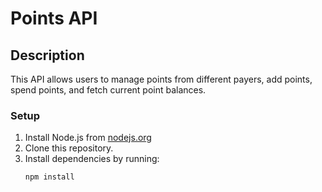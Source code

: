 # Points API

## Description
This API allows users to manage points from different payers, add points, spend points, and fetch current point balances.

### Setup
1. Install Node.js from [nodejs.org](https://nodejs.org/)
2. Clone this repository.
3. Install dependencies by running:
   ```bash
   npm install
